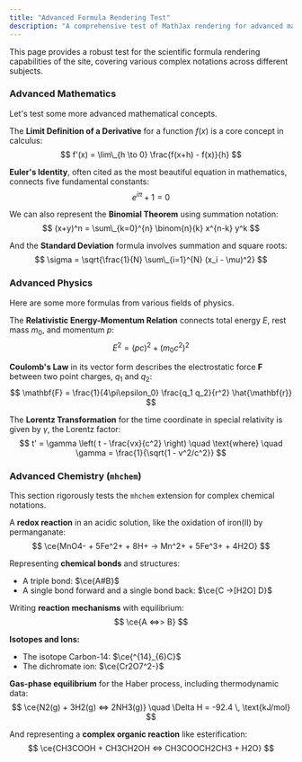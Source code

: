 ```yaml
---
title: "Advanced Formula Rendering Test"
description: "A comprehensive test of MathJax rendering for advanced mathematics, physics, and chemistry notations."
---
```


This page provides a robust test for the scientific formula rendering capabilities of the site, covering various complex notations across different subjects.

### Advanced Mathematics

Let's test some more advanced mathematical concepts.

The **Limit Definition of a Derivative** for a function $f(x)$ is a core concept in calculus:
$$ f'(x) = \lim\_{h \to 0} \frac{f(x+h) - f(x)}{h} $$

**Euler's Identity**, often cited as the most beautiful equation in mathematics, connects five fundamental constants:
$$ e^{i\pi} + 1 = 0 $$

We can also represent the **Binomial Theorem** using summation notation:
$$ (x+y)^n = \sum\_{k=0}^{n} \binom{n}{k} x^{n-k} y^k $$

And the **Standard Deviation** formula involves summation and square roots:
$$ \sigma = \sqrt{\frac{1}{N} \sum\_{i=1}^{N} (x_i - \mu)^2} $$

### Advanced Physics

Here are some more formulas from various fields of physics.

The **Relativistic Energy-Momentum Relation** connects total energy $E$, rest mass $m_0$, and momentum $p$:
$$ E^2 = (pc)^2 + (m_0c^2)^2 $$

**Coulomb's Law** in its vector form describes the electrostatic force $\mathbf{F}$ between two point charges, $q_1$ and $q_2$:
$$ \mathbf{F} = \frac{1}{4\pi\epsilon_0} \frac{q_1 q_2}{r^2} \hat{\mathbf{r}} $$

The **Lorentz Transformation** for the time coordinate in special relativity is given by $\gamma$, the Lorentz factor:
$$ t' = \gamma \left( t - \frac{vx}{c^2} \right) \quad \text{where} \quad \gamma = \frac{1}{\sqrt{1 - v^2/c^2}} $$

### Advanced Chemistry (`mhchem`)

This section rigorously tests the `mhchem` extension for complex chemical notations.

A **redox reaction** in an acidic solution, like the oxidation of iron(II) by permanganate:
$$ \ce{MnO4- + 5Fe^2+ + 8H+ -> Mn^2+ + 5Fe^3+ + 4H2O} $$

Representing **chemical bonds** and structures:

- A triple bond: $\ce{A#B}$
- A single bond forward and a single bond back: $\ce{C ->[H2O] D}$

Writing **reaction mechanisms** with equilibrium:
$$ \ce{A <=>> B} $$

**Isotopes and Ions:**

- The isotope Carbon-14: $\ce{^{14}_{6}C}$
- The dichromate ion: $\ce{Cr2O7^2-}$

**Gas-phase equilibrium** for the Haber process, including thermodynamic data:
$$ \ce{N2(g) + 3H2(g) <=> 2NH3(g)} \quad \Delta H = -92.4 \, \text{kJ/mol} $$

And representing a **complex organic reaction** like esterification:
$$ \ce{CH3COOH + CH3CH2OH <=> CH3COOCH2CH3 + H2O} $$
